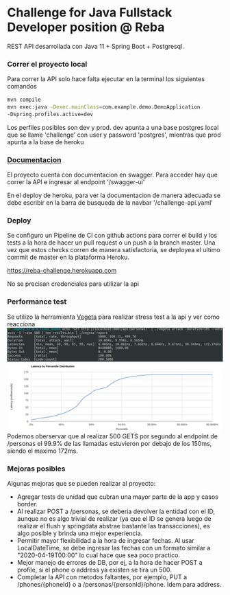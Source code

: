 # Challenge for Java Fullstack Developer position @ Reba

REST API desarrollada con Java 11 + Spring Boot + Postgresql.

### Correr el proyecto local
Para correr la API solo hace falta ejecutar en la terminal los siguientes comandos
```bash
mvn compile
mvn exec:java -Dexec.mainClass=com.example.demo.DemoApplication 
-Dspring.profiles.active=dev
```
Los perfiles posibles son dev y prod.
dev apunta a una base postgres local que se llame 'challenge' con user y password 'postgres', mientras que prod apunta a la base de heroku

### [Documentacion](https://reba-challenge.herokuapp.com/swagger-ui/index.html)
El proyecto cuenta con documentacion en swagger.
Para acceder hay que correr la API e ingresar al endpoint '/swagger-ui'

En el deploy de heroku, para ver la documentacion de manera adecuada se debe escribir en la barra de busqueda de la navbar '/challenge-api.yaml'

### Deploy
Se configuro un Pipeline de CI con github actions para correr el build y los 
tests a la hora de hacer un pull request o un push a la branch master. 
Una vez que estos checks corren de manera satisfactoria, se deployea el ultimo
commit de master en la plataforma Heroku.

https://reba-challenge.herokuapp.com

No se precisan credenciales para utilizar la api

### Performance test
Se utilizo la herramienta [Vegeta](https://github.com/tsenart/vegeta) para realizar stress test a la api y ver como reacciona
![img_2.png](img_2.png)
![img_1.png](img_1.png)
Podemos oberservar que al realizar 500 GETS por segundo al endpoint de /personas el 99.9% de las llamadas estuvieron por debajo de los 150ms, siendo el maximo 172ms.
### Mejoras posibles

Algunas mejoras que se pueden realizar al proyecto:
- Agregar tests de unidad que cubran una mayor parte de la app y casos border.
- Al realizar POST a /personas, se deberia devolver la entidad con el ID, aunque no es algo trivial de realizar (ya que el ID se genera luego de realizar el flush y springdata abstrae bastante las transacciones), es algo posible y brinda una mejor experiencia.
- Permitir mayor flexibilidad a la hora de ingresar fechas. Al usar LocalDateTime, se debe ingresar las fechas con un formato similar a "2020-04-19T00:00" lo cual hace que sea poco practico.
- Mejor manejo de errores de DB, por ej, a la hora de hacer POST a profile, si el phone o address ya existen se tira un 500.
- Completar la API con metodos faltantes, por ejemplo, PUT a /phones/{phoneId} o a /personas/{personId}/phone. Idem para address.